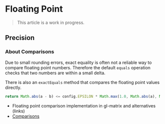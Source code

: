 # Floating Point

> This article is a work in progress.

## Precision

### About Comparisons

Due to small rounding errors, exact equality is often not a reliable way to compare floating point numbers. Therefore the default `equals` operation checks that two numbers are within a small delta.

There is also an `exactEquals` method that compares the floating point values directly.

```js
return Math.abs(a - b) <= config.EPSILON * Math.max(1.0, Math.abs(a), Math.abs(b));
```

- Floating point comparison implementation in gl-matrix and alternatives (links)
- [Comparisons](http://floating-point-gui.de/errors/comparison/)

